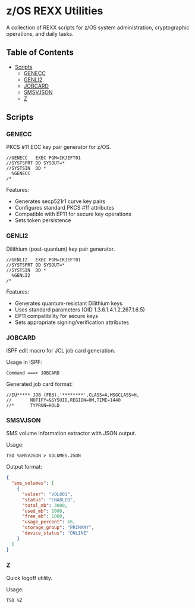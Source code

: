 # z/OS REXX Utilities

A collection of REXX scripts for z/OS system administration, cryptographic operations, and daily tasks.

## Table of Contents

- [Scripts](#scripts)
  - [GENECC](#genecc)
  - [GENLI2](#genli2)
  - [JOBCARD](#jobcard)
  - [SMSVJSON](#smsvjson)
  - [Z](#z)

## Scripts

### GENECC
PKCS #11 ECC key pair generator for z/OS.

```jcl
//GENECC   EXEC PGM=IKJEFT01
//SYSTSPRT DD SYSOUT=*
//SYSTSIN  DD *
  %GENECC
/*
```

Features:
- Generates secp521r1 curve key pairs
- Configures standard PKCS #11 attributes
- Compatible with EP11 for secure key operations
- Sets token persistence

### GENLI2
Dilithium (post-quantum) key pair generator.

```jcl
//GENLI2   EXEC PGM=IKJEFT01
//SYSTSPRT DD SYSOUT=*
//SYSTSIN  DD *
  %GENLI2
/*
```

Features:
- Generates quantum-resistant Dilithium keys
- Uses standard parameters (OID 1.3.6.1.4.1.2.267.1.6.5)
- EP11 compatibility for secure keys
- Sets appropriate signing/verification attributes

### JOBCARD
ISPF edit macro for JCL job card generation.

Usage in ISPF:
```
Command ===> JOBCARD
```

Generated job card format:
```jcl
//IU***** JOB (FB3),'********',CLASS=A,MSGCLASS=H,
//       NOTIFY=&SYSUID,REGION=0M,TIME=1440
//*      TYPRUN=HOLD
```

### SMSVJSON
SMS volume information extractor with JSON output.

Usage:
```
TSO %SMSVJSON > VOLUMES.JSON
```

Output format:
```json
{
  "sms_volumes": [
    {
      "volser": "VOL001",
      "status": "ENABLED",
      "total_mb": 3000,
      "used_mb": 2000,
      "free_mb": 1000,
      "usage_percent": 66,
      "storage_group": "PRIMARY",
      "device_status": "ONLINE"
    }
  ]
}
```

### Z
Quick logoff utility.

Usage:
```
TSO %Z
```
